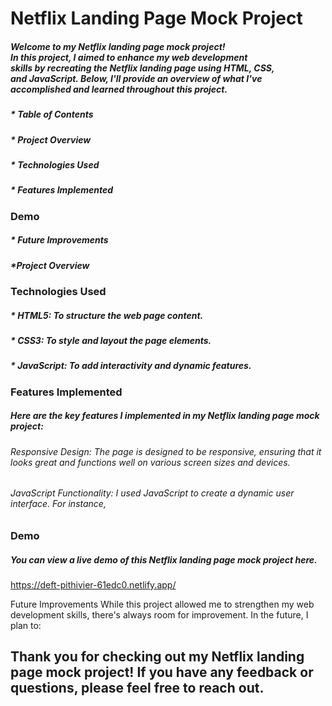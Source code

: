 # Netflix Landing Page Mock Project

##### Welcome to my Netflix landing page mock project! <br>In this project, I aimed to enhance my web development <br>skills by recreating the Netflix landing page using HTML, CSS, <br>and JavaScript. Below, I'll provide an overview of what I've <br>accomplished and learned throughout this project.

##### * Table of Contents
##### * Project Overview
##### * Technologies Used
##### * Features Implemented

### Demo
##### * Future Improvements
##### *Project Overview

### Technologies Used
##### * HTML5: To structure the web page content.
##### * CSS3: To style and layout the page elements.
##### * JavaScript: To add interactivity and dynamic features.

### Features Implemented
##### Here are the key features I implemented in my Netflix landing page mock project:
###### Responsive Design: The page is designed to be responsive, ensuring that it looks great and functions well on various screen sizes and devices.
###### JavaScript Functionality: I used JavaScript to create a dynamic user interface. For instance, 

### Demo
##### You can view a live demo of this Netflix landing page mock project here.
https://deft-pithivier-61edc0.netlify.app/ 

Future Improvements
While this project allowed me to strengthen my web development skills, there's always room for improvement. In the future, I plan to:

## Thank you for checking out my Netflix landing page mock project! If you have any feedback or questions, please feel free to reach out.
